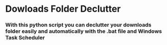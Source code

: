 # Dowloads Folder Declutter

### With this python script you can declutter your downloads folder easily and automatically with the .bat file and Windows Task Scheduler
